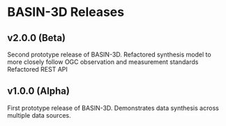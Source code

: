 # BASIN-3D Releases

## v2.0.0 (Beta)
Second prototype release of BASIN-3D. 
Refactored synthesis model to more closely follow OGC observation and measurement standards
Refactored REST API


## v1.0.0 (Alpha)

First prototype release of BASIN-3D. 
Demonstrates data synthesis across multiple data sources.





